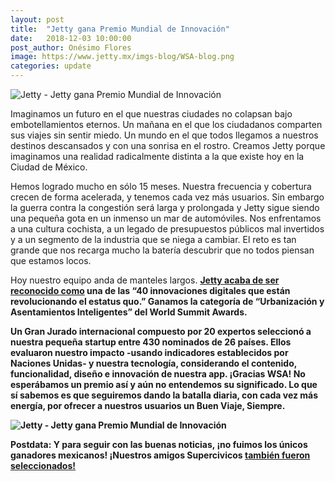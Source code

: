 ```yaml
---
layout: post
title:  "Jetty gana Premio Mundial de Innovación"
date:   2018-12-03 10:00:00
post_author: Onésimo Flores
image: https://www.jetty.mx/imgs-blog/WSA-blog.png
categories: update
---
```


![Jetty - Jetty gana Premio Mundial de Innovación]({{site.baseurl}}/imgs-blog/WSA-blog.png)

Imaginamos un futuro en el que nuestras ciudades no colapsan bajo embotellamientos eternos. Un mañana en el que los ciudadanos comparten sus viajes sin sentir miedo. Un mundo en el que todos llegamos a nuestros destinos descansados y con una sonrisa en el rostro. Creamos Jetty porque imaginamos una realidad radicalmente distinta a la que existe hoy en la Ciudad de México.

Hemos logrado mucho en sólo 15 meses. Nuestra frecuencia y cobertura crecen de forma acelerada, y tenemos cada vez más usuarios. Sin embargo la guerra contra la congestión será larga y prolongada y Jetty sigue siendo una pequeña gota en un inmenso un mar de automóviles. Nos enfrentamos a una cultura cochista, a un legado de presupuestos públicos mal invertidos y a un segmento de la industria que se niega a cambiar. El reto es tan grande que nos recarga mucho la batería descubrir que no todos piensan que estamos locos.

Hoy nuestro equipo anda de manteles largos. <b>[Jetty acaba de ser reconocido como][reconocimiento] una de las “40 innovaciones digitales que están revolucionando el estatus quo.” Ganamos la categoría de “Urbanización y Asentamientos Inteligentes” del World Summit Awards.<b>

Un Gran Jurado internacional compuesto por 20 expertos seleccionó a nuestra pequeña startup entre 430 nominados de 26 países. Ellos evaluaron nuestro impacto -usando indicadores establecidos por Naciones Unidas- y nuestra tecnología, considerando el contenido, funcionalidad, diseño e innovación de nuestra app. ¡Gracias WSA! No esperábamos un premio así y aún no entendemos su significado. Lo que sí sabemos es que seguiremos dando la batalla diaria, con cada vez más energía, por ofrecer a nuestros usuarios un Buen Viaje, Siempre.


![Jetty - Jetty gana Premio Mundial de Innovación]({{site.baseurl}}/imgs-blog/all_winners_web-1024x600.jpg)

Postdata: Y para seguir con las buenas noticias, ¡no fuimos los únicos ganadores mexicanos! ¡Nuestros amigos Supercivicos [también fueron seleccionados!][supercivicos]

[supercivicos]:https://www.supercivicos.com/los-supercivicos-ganan-mundial-de-innovacion-para-mexico-su-app-es-reconocida-como-la-mejor-plataforma-de-gobierno-y-participacion-ciudadana/

[reconocimiento]:[https://www.worldsummitawards.org/2018/11/18/revolutionizing-the-status-quo-with-digital-innovation-meet-the-40-winners-of-2018/]